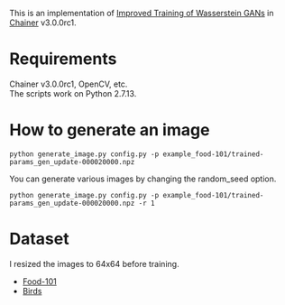 This is an implementation of [Improved Training of Wasserstein GANs](https://arxiv.org/abs/1704.00028) in [Chainer](https://github.com/chainer/chainer) v3.0.0rc1.

# Requirements
Chainer v3.0.0rc1, OpenCV, etc.  
The scripts work on Python 2.7.13.

# How to generate an image
```
python generate_image.py config.py -p example_food-101/trained-params_gen_update-000020000.npz
```
You can generate various images by changing the random_seed option.
```
python generate_image.py config.py -p example_food-101/trained-params_gen_update-000020000.npz -r 1
```

# Dataset
I resized the images to 64x64 before training.
* [Food-101](https://www.vision.ee.ethz.ch/datasets_extra/food-101/)
* [Birds](http://www-cvr.ai.uiuc.edu/ponce_grp/data/)  

